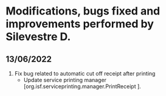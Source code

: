 # Modifications, bugs fixed and improvements performed by Silevestre D.

## 13/06/2022

1. Fix bug related to automatic cut off receipt after printing
    - Update service printing manager [org.isf.serviceprinting.manager.PrintReceipt ].